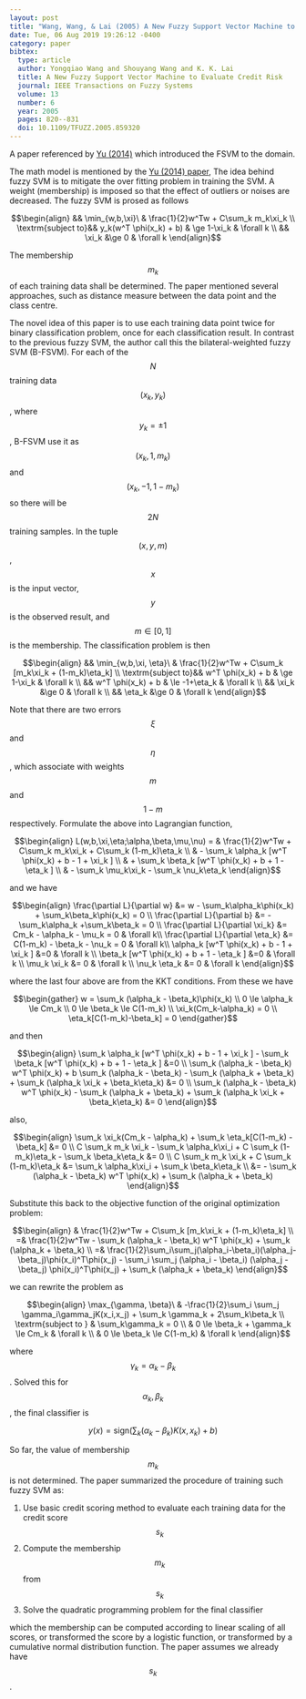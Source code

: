 ```yaml
---
layout: post
title: "Wang, Wang, & Lai (2005) A New Fuzzy Support Vector Machine to Evaluate Credit Risk"
date: Tue, 06 Aug 2019 19:26:12 -0400
category: paper
bibtex:
  type: article
  author: Yongqiao Wang and Shouyang Wang and K. K. Lai
  title: A New Fuzzy Support Vector Machine to Evaluate Credit Risk
  journal: IEEE Transactions on Fuzzy Systems
  volume: 13
  number: 6
  year: 2005
  pages: 820--831
  doi: 10.1109/TFUZZ.2005.859320
---
```


A paper referenced by [Yu (2014)](/2019-08-06-y14-credit/) which introduced the
  FSVM to the domain.

The math model is mentioned by the [Yu (2014) paper](/2019-08-06-y14-credit/),
The idea behind fuzzy SVM is to mitigate the over fitting problem in training
the SVM. A weight (membership) is imposed so that the effect of outliers or
noises are decreased. The fuzzy SVM is prosed as follows

$$\begin{align}
&& \min_{w,b,\xi}\ & \frac{1}{2}w^Tw + C\sum_k m_k\xi_k \\
\textrm{subject to}&& y_k(w^T \phi(x_k) + b) & \ge 1-\xi_k & \forall k \\
&& \xi_k &\ge 0 & \forall k
\end{align}$$

The membership $$m_k$$ of each training data shall be determined. The paper
mentioned several approaches, such as distance measure between the data point
and the class centre.

The novel idea of this paper is to use each training data point twice for
binary classification problem, once for each classification result. In contrast
to the previous fuzzy SVM, the author call this the bilateral-weighted fuzzy
SVM (B-FSVM). For each of the $$N$$ training data $$(x_k, y_k)$$, where
$$y_k=\pm 1$$, B-FSVM use it as $$(x_k, 1, m_k)$$ and $$(x_k, -1, 1-m_k)$$ so
there will be $$2N$$ training samples. In the tuple $$(x,y,m)$$, $$x$$ is the
input vector, $$y$$ is the observed result, and $$m\in[0,1]$$ is the
membership. The classification problem is then

$$\begin{align}
&& \min_{w,b,\xi, \eta}\ & \frac{1}{2}w^Tw + C\sum_k [m_k\xi_k + (1-m_k)\eta_k] \\
\textrm{subject to}&& w^T \phi(x_k) + b & \ge 1-\xi_k & \forall k \\
&& w^T \phi(x_k) + b & \le -1+\eta_k & \forall k \\
&& \xi_k &\ge 0 & \forall k \\
&& \eta_k &\ge 0 &  \forall k
\end{align}$$

Note that there are two errors $$\xi$$ and $$\eta$$, which associate with
weights $$m$$ and $$1-m$$ respectively. Formulate the above into Lagrangian
function,

$$\begin{align}
L(w,b,\xi,\eta;\alpha,\beta,\mu,\nu) =
& \frac{1}{2}w^Tw + C\sum_k m_k\xi_k + C\sum_k (1-m_k)\eta_k \\
& - \sum_k \alpha_k [w^T \phi(x_k) + b - 1 + \xi_k ] \\
& + \sum_k \beta_k [w^T \phi(x_k) + b + 1 - \eta_k ] \\
& - \sum_k \mu_k\xi_k - \sum_k \nu_k\eta_k
\end{align}$$

and we have

$$\begin{align}
\frac{\partial L}{\partial w} &= w - \sum_k\alpha_k\phi(x_k) + \sum_k\beta_k\phi(x_k) = 0 \\
\frac{\partial L}{\partial b} &= -\sum_k\alpha_k +\sum_k\beta_k = 0 \\
\frac{\partial L}{\partial \xi_k} &= Cm_k - \alpha_k - \mu_k = 0 & \forall k\\
\frac{\partial L}{\partial \eta_k} &= C(1-m_k) - \beta_k - \nu_k = 0 & \forall k\\
\alpha_k [w^T \phi(x_k) + b - 1 + \xi_k ] &=0 & \forall k \\
\beta_k [w^T \phi(x_k) + b + 1 - \eta_k ] &=0 & \forall k \\
\mu_k \xi_k &= 0 & \forall k \\
\nu_k \eta_k &= 0 & \forall k
\end{align}$$

where the last four above are from the KKT conditions. From these we have

$$\begin{gather}
w = \sum_k (\alpha_k - \beta_k)\phi(x_k) \\
0 \le \alpha_k \le Cm_k \\
0 \le \beta_k \le C(1-m_k) \\
\xi_k(Cm_k-\alpha_k) = 0 \\
\eta_k[C(1-m_k)-\beta_k] = 0
\end{gather}$$

and then

$$\begin{align}
\sum_k \alpha_k [w^T \phi(x_k) + b - 1 + \xi_k ] - \sum_k \beta_k [w^T \phi(x_k) + b + 1 - \eta_k ] &=0 \\
\sum_k (\alpha_k - \beta_k) w^T \phi(x_k) + b \sum_k (\alpha_k - \beta_k) - \sum_k (\alpha_k + \beta_k) + \sum_k (\alpha_k \xi_k + \beta_k\eta_k) &= 0 \\
\sum_k (\alpha_k - \beta_k) w^T \phi(x_k) - \sum_k (\alpha_k + \beta_k) + \sum_k (\alpha_k \xi_k + \beta_k\eta_k) &= 0
\end{align}$$

also,

$$\begin{align}
\sum_k \xi_k(Cm_k - \alpha_k) + \sum_k \eta_k[C(1-m_k) - \beta_k] &= 0 \\
C \sum_k m_k \xi_k - \sum_k \alpha_k\xi_i + C \sum_k (1-m_k)\eta_k - \sum_k \beta_k\eta_k &= 0 \\
C \sum_k m_k \xi_k + C \sum_k (1-m_k)\eta_k &= \sum_k \alpha_k\xi_i + \sum_k \beta_k\eta_k \\
&= - \sum_k (\alpha_k - \beta_k) w^T \phi(x_k) + \sum_k (\alpha_k + \beta_k)
\end{align}$$

Substitute this back to the objective function of the original optimization problem:

$$\begin{align}
& \frac{1}{2}w^Tw + C\sum_k [m_k\xi_k + (1-m_k)\eta_k] \\
=& \frac{1}{2}w^Tw - \sum_k (\alpha_k - \beta_k) w^T \phi(x_k) + \sum_k (\alpha_k + \beta_k) \\
=& \frac{1}{2}\sum_i\sum_j(\alpha_i-\beta_i)(\alpha_j-\beta_j)\phi(x_i)^T\phi(x_j) - \sum_i \sum_j (\alpha_i - \beta_i) (\alpha_j - \beta_j) \phi(x_i)^T\phi(x_j) + \sum_k (\alpha_k + \beta_k)
\end{align}$$

we can rewrite the problem as

$$\begin{align}
\max_{\gamma, \beta}\ & -\frac{1}{2}\sum_i \sum_j \gamma_i\gamma_jK(x_i,x_j) + \sum_k \gamma_k + 2\sum_k\beta_k \\
\textrm{subject to } & \sum_k\gamma_k = 0 \\
& 0 \le \beta_k + \gamma_k \le Cm_k & \forall k \\
& 0 \le \beta_k \le C(1-m_k) & \forall k
\end{align}$$

where $$\gamma_k = \alpha_k - \beta_k$$. Solved this for $$\alpha_k, \beta_k$$,
the final classifier is

$$ y(x) = \mathrm{sign}\left(\sum_k (\alpha_k-\beta_k)K(x,x_k) + b\right) $$

So far, the value of membership $$m_k$$ is not determined. The paper summarized
the procedure of training such fuzzy SVM as:

1. Use basic credit scoring method to evaluate each training data for the credit score $$s_k$$
2. Compute the membership $$m_k$$ from $$s_k$$
3. Solve the quadratic programming problem for the final classifier

which the membership can be computed according to linear scaling of all scores,
or transformed the score by a logistic function, or transformed by a cumulative
normal distribution function. The paper assumes we already have $$s_k$$.
